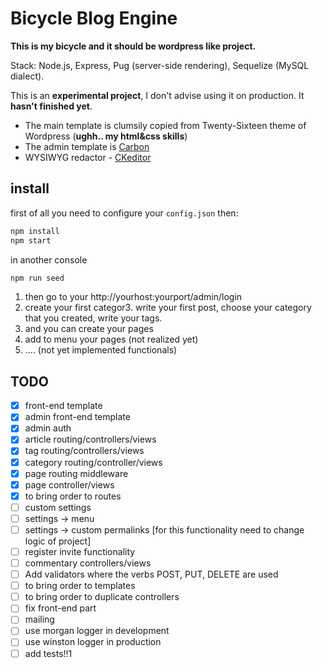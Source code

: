 # Bicycle Blog Engine

**This is my bicycle and it should be wordpress like project.**

Stack: Node.js, Express, Pug (server-side rendering), Sequelize (MySQL dialect).  

This is an **experimental project**, I don't advise using it on production. It **hasn't finished yet**. 

- The main template is clumsily copied from Twenty-Sixteen theme of Wordpress (**ughh.. my html&css skills**)
- The admin template is [Carbon](http://carbon.smartisan.io/)
- WYSIWYG redactor - [CKeditor](https://ckeditor.com/) 

## install
first of all you need to configure your `config.json` then:
```bash
npm install
npm start
```
in another console
```bash
npm run seed
```

1. then go to your http://yourhost:yourport/admin/login
2. create your first categor3. write your first post, choose your category that you created, write your tags.
4. and you can create your pages
5. add to menu your pages (not realized yet)
6. .... (not yet implemented functionals)

## TODO
- [x] front-end template
- [x] admin front-end template
- [x] admin auth
- [x] article routing/controllers/views
- [x] tag routing/controllers/views
- [x] category routing/controller/views
- [x] page routing middleware
- [x] page controller/views
- [x] to bring order to routes
- [ ] custom settings
- [ ] settings -> menu
- [ ] settings -> custom permalinks [for this functionality need to change logic of project]
- [ ] register invite functionality
- [ ] commentary controllers/views
- [ ] Add validators where the verbs POST, PUT, DELETE are used
- [ ] to bring order to templates
- [ ] to bring order to duplicate controllers
- [ ] fix front-end part
- [ ] mailing
- [ ] use morgan logger in development
- [ ] use winston logger in production
- [ ] add tests!!1
